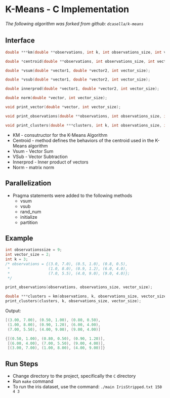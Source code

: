 # K-Means - C Implementation

###### The following algorithm was forked from github: `dcasella/k-means`

## Interface

```c
double ***km(double **observations, int k, int observations_size, int vector_size);

double *centroid(double **observations, int observations_size, int vector_size);

double *vsum(double *vector1, double *vector2, int vector_size);

double *vsub(double *vector1, double *vector2, int vector_size);

double innerprod(double *vector1, double *vector2, int vector_size);

double norm(double *vector, int vector_size);

void print_vector(double *vector, int vector_size);

void print_observations(double **observations, int observations_size, int vector_size);

void print_clusters(double ***clusters, int k, int observations_size, int vector_size);
```

- KM - consutructor for the K-Means Algorithm
- Centroid - method defines the behaviors of the centroid used in the K-Means algorithm
- Vsum - Vector Sum
- VSub - Vector Subtraction
- Innerprod - Inner product of vectors
- Norm - matrix norm 

## Parallelization
- Pragma statements were added to the following methods
  - vsum
  - vsub
  - rand_num
  - initialize
  - partition

## Example

```c
int observationssize = 9;
int vector_size = 2;
int k = 3;
/* observations = {(3.0, 7.0), (0.5, 1.0), (0.8, 0.5),
 *                 (1.0, 8.0), (0.9, 1.2), (6.0, 4.0),
 *                 (7.0, 5.5), (4.0, 9.0), (9.0, 4.0)};
 */

print_observations(observations, observations_size, vector_size);

double ***clusters = km(observations, k, observations_size, vector_size);
print_clusters(clusters, k, observations_size, vector_size);
```

Output:

```c
[(3.00, 7.00), (0.50, 1.00), (0.80, 0.50),
 (1.00, 8.00), (0.90, 1.20), (6.00, 4.00),
 (7.00, 5.50), (4.00, 9.00), (9.00, 4.00)]

{[(0.50, 1.00), (0.80, 0.50), (0.90, 1.20)],
 [(6.00, 4.00), (7.00, 5.50), (9.00, 4.00)],
 [(3.00, 7.00), (1.00, 8.00), (4.00, 9.00)]}
```

## Run Steps
- Change directory to the project, specifically the `C` directory
- Run `make` command
- To run the iris dataset, use the command: `./main IrisStripped.txt 150 4 3`